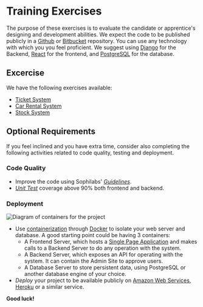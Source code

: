 # Training Exercises

The purpose of these exercises is to evaluate the candidate or apprentice's designing and development
abilities. We expect the code to be published publicly in a [Github](http://github.com/) or [Bitbucket](https://bitbucket.org/)
repository. You can use any technology with which you you feel proficient. We suggest using [Django](https://www.djangoproject.com/)
for the Backend, [React](https://reactjs.org/) for the frontend, and [PostgreSQL](http://postgresql.org/)
for the database.

## Excercise

We have the following exercises available:

- [Ticket System](./ticketing-system.md)
- [Car Rental System](./car-rental-system.md)
- [Stock System](./stock-system.md)

## Optional Requirements

If you feel inclined and you have extra time, consider also completing the following activities related
to code quality, testing and deployment.

### Code Quality

- Improve the code using Sophilabs' *[Guidelines](https://sophilabs.co/guidelines/)*.
- *[Unit Test](https://en.wikipedia.org/wiki/Unit_testing)* coverage above 90% both frontend and backend.

### Deployment

![Diagram of containers for the project](containers.png)

- Use [containerization](https://en.wikipedia.org/wiki/Operating-system-level_virtualization) through
  [Docker](https://www.docker.com/) to isolate your web server and database.  A good starting point
  could be having 3 containers:
  - A Frontend Server, which hosts a [Single Page Application](https://www.kirupa.com/react/creating_single_page_app_react_using_react_router.htm)
    and makes calls to a Backend Server to do any operation with the system.
  - A Backend Server, which exposes an API for operating with the system. It can contain the Admin
    Site to approve users.
  - A Database Server to store persistent data, using PostgreSQL or another database engine of your choice.
- *Deploy* your project to be available publicly on [Amazon Web Services](http://aws.amazon.com/),
  [Heroku](https://www.heroku.com/) or a similar service.

**Good luck!**
